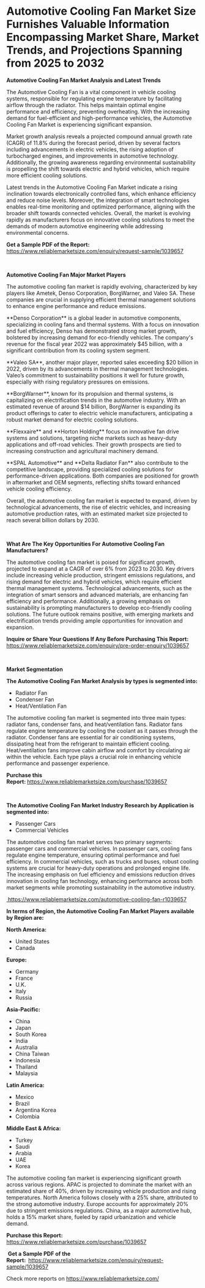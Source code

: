 <p><h1>Automotive Cooling Fan Market Size Furnishes Valuable Information Encompassing Market Share, Market Trends, and Projections Spanning from 2025 to 2032</h1></p><p><strong>Automotive Cooling Fan Market Analysis and Latest Trends</strong></p>
<p><p>The Automotive Cooling Fan is a vital component in vehicle cooling systems, responsible for regulating engine temperature by facilitating airflow through the radiator. This helps maintain optimal engine performance and efficiency, preventing overheating. With the increasing demand for fuel-efficient and high-performance vehicles, the Automotive Cooling Fan Market is experiencing significant expansion. </p><p>Market growth analysis reveals a projected compound annual growth rate (CAGR) of 11.8% during the forecast period, driven by several factors including advancements in electric vehicles, the rising adoption of turbocharged engines, and improvements in automotive technology. Additionally, the growing awareness regarding environmental sustainability is propelling the shift towards electric and hybrid vehicles, which require more efficient cooling solutions.</p><p>Latest trends in the Automotive Cooling Fan Market indicate a rising inclination towards electronically controlled fans, which enhance efficiency and reduce noise levels. Moreover, the integration of smart technologies enables real-time monitoring and optimized performance, aligning with the broader shift towards connected vehicles. Overall, the market is evolving rapidly as manufacturers focus on innovative cooling solutions to meet the demands of modern automotive engineering while addressing environmental concerns.</p></p>
<p><strong>Get a Sample PDF of the Report:&nbsp;</strong> <a href="https://www.reliablemarketsize.com/enquiry/request-sample/1039657?utm_campaign=2955&utm_medium=2&utm_source=Github&utm_content=ia&utm_term=30032025&utm_id=automotive-cooling-fan">https://www.reliablemarketsize.com/enquiry/request-sample/1039657</a></p>
<p>&nbsp;</p>
<p><strong>Automotive Cooling Fan Major Market Players</strong></p>
<p><p>The automotive cooling fan market is rapidly evolving, characterized by key players like Ametek, Denso Corporation, BorgWarner, and Valeo SA. These companies are crucial in supplying efficient thermal management solutions to enhance engine performance and reduce emissions.</p><p>**Denso Corporation** is a global leader in automotive components, specializing in cooling fans and thermal systems. With a focus on innovation and fuel efficiency, Denso has demonstrated strong market growth, bolstered by increasing demand for eco-friendly vehicles. The company's revenue for the fiscal year 2022 was approximately $45 billion, with a significant contribution from its cooling system segment.</p><p>**Valeo SA**, another major player, reported sales exceeding $20 billion in 2022, driven by its advancements in thermal management technologies. Valeo’s commitment to sustainability positions it well for future growth, especially with rising regulatory pressures on emissions.</p><p>**BorgWarner**, known for its propulsion and thermal systems, is capitalizing on electrification trends in the automotive industry. With an estimated revenue of around $14 billion, BorgWarner is expanding its product offerings to cater to electric vehicle manufacturers, anticipating a robust market demand for electric cooling solutions.</p><p>**Flexxaire** and **Horton Holding** focus on innovative fan drive systems and solutions, targeting niche markets such as heavy-duty applications and off-road vehicles. Their growth prospects are tied to increasing construction and agricultural machinery demand.</p><p>**SPAL Automotive** and **Delta Radiator Fan** also contribute to the competitive landscape, providing specialized cooling solutions for performance-driven applications. Both companies are positioned for growth in aftermarket and OEM segments, reflecting shifts toward enhanced vehicle cooling efficiency.</p><p>Overall, the automotive cooling fan market is expected to expand, driven by technological advancements, the rise of electric vehicles, and increasing automotive production rates, with an estimated market size projected to reach several billion dollars by 2030.</p></p>
<p>&nbsp;</p>
<p><strong>What Are The Key Opportunities For Automotive Cooling Fan Manufacturers?</strong></p>
<p><p>The automotive cooling fan market is poised for significant growth, projected to expand at a CAGR of over 6% from 2023 to 2030. Key drivers include increasing vehicle production, stringent emissions regulations, and rising demand for electric and hybrid vehicles, which require efficient thermal management systems. Technological advancements, such as the integration of smart sensors and advanced materials, are enhancing fan efficiency and performance. Additionally, a growing emphasis on sustainability is prompting manufacturers to develop eco-friendly cooling solutions. The future outlook remains positive, with emerging markets and electrification trends providing ample opportunities for innovation and expansion.</p></p>
<p><strong>Inquire or Share Your Questions If Any Before Purchasing This Report:</strong> <a href="https://www.reliablemarketsize.com/enquiry/pre-order-enquiry/1039657?utm_campaign=2955&utm_medium=2&utm_source=Github&utm_content=ia&utm_term=30032025&utm_id=automotive-cooling-fan">https://www.reliablemarketsize.com/enquiry/pre-order-enquiry/1039657</a></p>
<p>&nbsp;</p>
<p><strong>Market Segmentation</strong></p>
<p><strong>The Automotive Cooling Fan Market Analysis by types is segmented into:</strong></p>
<p><ul><li>Radiator Fan</li><li>Condenser Fan</li><li>Heat/Ventilation Fan</li></ul></p>
<p><p>The automotive cooling fan market is segmented into three main types: radiator fans, condenser fans, and heat/ventilation fans. Radiator fans regulate engine temperature by cooling the coolant as it passes through the radiator. Condenser fans are essential for air conditioning systems, dissipating heat from the refrigerant to maintain efficient cooling. Heat/ventilation fans improve cabin airflow and comfort by circulating air within the vehicle. Each type plays a crucial role in enhancing vehicle performance and passenger experience.</p></p>
<p><strong>Purchase this Report:&nbsp;</strong><a href="https://www.reliablemarketsize.com/purchase/1039657?utm_campaign=2955&utm_medium=2&utm_source=Github&utm_content=ia&utm_term=30032025&utm_id=automotive-cooling-fan">https://www.reliablemarketsize.com/purchase/1039657</a></p>
<p>&nbsp;</p>
<p><strong>The Automotive Cooling Fan Market Industry Research by Application is segmented into:</strong></p>
<p><ul><li>Passenger Cars</li><li>Commercial Vehicles</li></ul></p>
<p><p>The automotive cooling fan market serves two primary segments: passenger cars and commercial vehicles. In passenger cars, cooling fans regulate engine temperature, ensuring optimal performance and fuel efficiency. In commercial vehicles, such as trucks and buses, robust cooling systems are crucial for heavy-duty operations and prolonged engine life. The increasing emphasis on fuel efficiency and emissions reduction drives innovation in cooling fan technology, enhancing performance across both market segments while promoting sustainability in the automotive industry.</p></p>
<p><a href="https://www.reliablemarketsize.com/automotive-cooling-fan-r1039657?utm_campaign=2955&utm_medium=2&utm_source=Github&utm_content=ia&utm_term=30032025&utm_id=automotive-cooling-fan">&nbsp;https://www.reliablemarketsize.com/automotive-cooling-fan-r1039657</a></p>
<p><strong>In terms of Region, the Automotive Cooling Fan Market Players available by Region are:</strong></p>
<p>
    <p> <strong> North America: </strong>
        <ul>
            <li>United States</li>
            <li>Canada</li>
        </ul>
        </p> 
    <p> <strong> Europe: </strong>
        <ul>
            <li>Germany</li>
            <li>France</li>
            <li>U.K.</li>
            <li>Italy</li>
            <li>Russia</li>
        </ul>
        </p> 
    <p> <strong> Asia-Pacific: </strong>
        <ul>
            <li>China</li>
            <li>Japan</li>
            <li>South Korea</li>
            <li>India</li>
            <li>Australia</li>
            <li>China Taiwan</li>
            <li>Indonesia</li>
            <li>Thailand</li>
            <li>Malaysia</li>
        </ul>
        </p> 
    <p> <strong> Latin America: </strong>
        <ul>
            <li>Mexico</li>
            <li>Brazil</li>
            <li>Argentina Korea</li>
            <li>Colombia</li>
        </ul>
        </p> 
    <p> <strong> Middle East & Africa: </strong>
        <ul>
            <li>Turkey</li>
            <li>Saudi</li>
            <li>Arabia</li>
            <li>UAE</li>
            <li>Korea</li>
        </ul>
    </p>
    </p>
<p><p>The automotive cooling fan market is experiencing significant growth across various regions. APAC is projected to dominate the market with an estimated share of 40%, driven by increasing vehicle production and rising temperatures. North America follows closely with a 25% share, attributed to the strong automotive industry. Europe accounts for approximately 20% due to stringent emissions regulations. China, as a major automotive hub, holds a 15% market share, fueled by rapid urbanization and vehicle demand.</p></p>
<p><strong>Purchase this Report: </strong><a href="https://www.reliablemarketsize.com/purchase/1039657?utm_campaign=2955&utm_medium=2&utm_source=Github&utm_content=ia&utm_term=30032025&utm_id=automotive-cooling-fan">https://www.reliablemarketsize.com/purchase/1039657</a></p>
<p>&nbsp;<strong>Get a Sample PDF of the Report:&nbsp;&nbsp;</strong><a href="https://www.reliablemarketsize.com/enquiry/request-sample/1039657?utm_campaign=2955&utm_medium=2&utm_source=Github&utm_content=ia&utm_term=30032025&utm_id=automotive-cooling-fan">https://www.reliablemarketsize.com/enquiry/request-sample/1039657</a></p>
<p><strong></strong></p>
<p>Check more reports on <a href="https://www.reliablemarketsize.com/?utm_campaign=2955&utm_medium=2&utm_source=Github&utm_content=ia&utm_term=30032025&utm_id=automotive-cooling-fan">https://www.reliablemarketsize.com/</a></p>